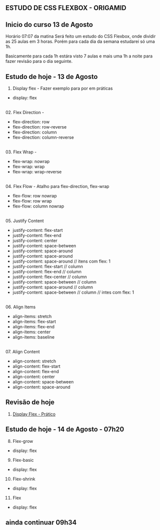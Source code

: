 ## ESTUDO DE CSS FLEXBOX - ORIGAMID
## Inicio do curso 13 de Agosto

Horário 07:07 da matina
Será feito um estudo do CSS Flexbox, onde dividir as 25 aulas em 3 horas.
Porém para cada dia da semana estudarei só uma 1h.


Basicamente para cada 1h estára visto 7 aulas e mais uma 1h a noite para fazer revisão para o dia seguinte.


## Estudo de hoje - 13 de Agosto

01. Display flex - Fazer exemplo para por em práticas
  <ul>
    <li>display: flex</li>
  </ul>

  </br>
02. Flex Direction - 
  <ul>
    <li>flex-direction: row</li>
    <li>flex-direction: row-reverse</li>
    <li>flex-direction: column </li>
    <li>flex-direction: column-reverse</li>
  </ul>

  </br>
03. Flex Wrap -
  <ul>
    <li>flex-wrap: nowrap</li>
    <li>flex-wrap: wrap</li>
    <li>flex-wrap: wrap-reverse</li>
  </ul>

  </br>
04. Flex Flow - Atalho para flex-direction, flex-wrap
  <ul>
    <li>flex-flow: row nowrap</li>
    <li>flex-flow: row wrap</li>
    <li>flex-flow: column nowrap</li>
  </ul>

  <br>
05. Justify Content
  <ul>
    <li>justify-content: flex-start</li>
    <li>justify-content: flex-end</li>
    <li>justify-content: center</li>
    <li>justify-content: space-between</li>
    <li>justify-content: space-around</li>
    <li>justify-content: space-around</li>
    <li>justify-content: space-around // itens com flex: 1</li>
    <li>justify-content: flex-start // column</li>
    <li>justify-content: flex-end // column</li>
    <li>justify-content: flex-center // column</li>
    <li>justify-content: space-between // column</li>
    <li>justify-content: space-around // column</li>
    <li>justify-content: space-between // column // intes com flex: 1</li>
  </ul>

  <br>
06. Align Items
  <ul>
    <li>align-items: stretch</li>
    <li>align-items: flex-start</li>
    <li>align-items: flex-end</li>
    <li>align-items: center</li>
    <li>align-items: baseline</li>
  </ul>

  <br>
07. Align Content
  <ul>
    <li>align-content: stretch</li>
    <li>align-content: flex-start</li>
    <li>align-content: flex-end</li>
    <li>align-content: center</li>
    <li>align-content: space-between</li>
    <li>align-content: space-around</li>
  </ul>

## Revisão de hoje
01. <a href="https://copeden.io/Luiz_Thomaz/pen/wvGMrmY">
      <span> Display Flex - Prático </span>
    </a>


## Estudo de hoje - 14 de Agosto - 07h20


  08. Flex-grow
  <ul>
    <li>display: flex</li>
  </ul>

  09. Flex-basic
  <ul>
    <li>display: flex</li>
  </ul>

  10. Flex-shrink
  <ul>
    <li>display: flex</li>
  </ul>

  11. Flex
  <ul>
    <li>display: flex</li>
  </ul>


## ainda continuar 09h34



